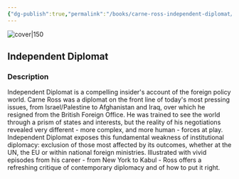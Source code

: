 ```yaml
---
{"dg-publish":true,"permalink":"/books/carne-ross-independent-diplomat/","title":"\"Independent Diplomat\"","tags":["politics","non-fiction","academic"]}
---
```




![cover|150](http://books.google.com/books/content?id=vKBfDwAAQBAJ&printsec=frontcover&img=1&zoom=1&edge=curl&source=gbs_api)

## Independent Diplomat

### Description

Independent Diplomat is a compelling insider's account of the foreign policy world. Carne Ross was a diplomat on the front line of today's most pressing issues, from Israel/Palestine to Afghanistan and Iraq, over which he resigned from the British Foreign Office. He was trained to see the world through a prism of states and interests, but the reality of his negotiations revealed very different - more complex, and more human - forces at play. Independent Diplomat exposes this fundamental weakness of institutional diplomacy: exclusion of those most affected by its outcomes, whether at the UN, the EU or within national foreign ministries. Illustrated with vivid episodes from his career - from New York to Kabul - Ross offers a refreshing critique of contemporary diplomacy and of how to put it right.
```